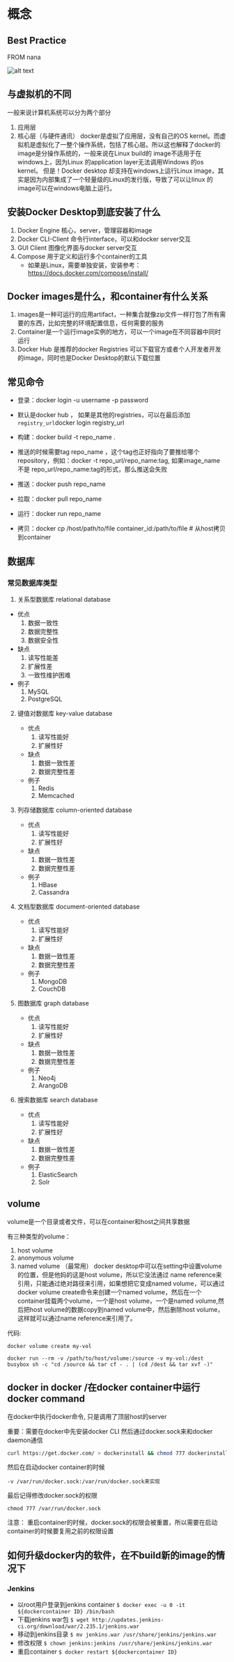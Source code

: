 # 概念

## Best Practice

FROM nana

![alt text](Docker-useful-tipps.png)

## 与虚拟机的不同

一般来说计算机系统可以分为两个部分

1. 应用层
2. 核心层（与硬件通讯）
docker是虚拟了应用层，没有自己的OS kernel。而虚拟机是虚拟化了一整个操作系统，包括了核心层。所以这也解释了docker的image是分操作系统的，一般来说在Linux build的 image不适用于在windows上，因为Linux 的application layer无法调用Windows 的os kernel。
但是！Docker desktop 却支持在windows上运行Linux image，其实是因为内部集成了一个轻量级的Linux的发行版，导致了可以让linux 的image可以在windows电脑上运行。

## 安装Docker Desktop到底安装了什么

1. Docker Engine
   核心，server，管理容器和image
2. Docker CLI-Client
   命令行interface，可以和docker server交互
3. GUI Client
   图像化界面与docker server交互
4. Compose
    用于定义和运行多个container的工具
    - 如果是Linux，需要单独安装，安装参考：https://docs.docker.com/compose/install/

## Docker images是什么，和container有什么关系

1. images是一种可运行的应用artifact，一种集合就像zip文件一样打包了所有需要的东西，比如完整的环境配置信息，任何需要的服务
2. Container是一个运行image实例的地方，可以一个image在不同容器中同时运行
3. Docker Hub 是推荐的docker Registries 可以下载官方或者个人开发者开发的image，同时也是Docker Desktop的默认下载位置

## 常见命令

- 登录：docker login -u username -p password
 - 默认是docker hub ， 如果是其他的registries，可以在最后添加`registry_url`docker login registry_url
- 构建：docker build -t repo_name .
 - 推送的时候需要tag repo_name ，这个tag也正好指向了要推给哪个repository，例如：docker -t repo_url/repo_name:tag, 如果image_name 不是 repo_url/repo_name:tag的形式，那么推送会失败

- 推送：docker push repo_name
- 拉取：docker pull repo_name
- 运行：docker run repo_name
- 拷贝：docker cp /host/path/to/file container_id:/path/to/file  # 从host拷贝到container

## 数据库

### 常见数据库类型

1. 关系型数据库 relational database

  - 优点
    1. 数据一致性
    2. 数据完整性
    3. 数据安全性
  - 缺点
    1. 读写性能差
    2. 扩展性差
    3. 一致性维护困难
  - 例子
    1. MySQL
    2. PostgreSQL
   
2.  键值对数据库 key-value database

    - 优点
      1. 读写性能好
      2. 扩展性好
    - 缺点
      1. 数据一致性差
      2. 数据完整性差
    - 例子
      1. Redis
      2. Memcached
3. 列存储数据库 column-oriented database
    - 优点
      1. 读写性能好
      2. 扩展性好
    - 缺点
      1. 数据一致性差
      2. 数据完整性差
    - 例子
      1. HBase
      2. Cassandra
4. 文档型数据库 document-oriented database
    - 优点
      1. 读写性能好
      2. 扩展性好
    - 缺点
      1. 数据一致性差
      2. 数据完整性差
    - 例子
      1. MongoDB
      2. CouchDB
5.  图数据库 graph database
    - 优点
      1. 读写性能好
      2. 扩展性好
    - 缺点
      1. 数据一致性差
      2. 数据完整性差
    - 例子
      1. Neo4j
      2. ArangoDB
6.  搜索数据库 search database
    - 优点
      1. 读写性能好
      2. 扩展性好
    - 缺点
      1. 数据一致性差
      2. 数据完整性差
    - 例子
      1. ElasticSearch
      2. Solr

## volume

volume是一个目录或者文件，可以在container和host之间共享数据

有三种类型的volume：

1. host volume
2. anonymous volume
3. named volume （最常用）
docker desktop中可以在setting中设置volume的位置，但是他妈的这是host volume，所以它没法通过 name reference来引用，只能通过绝对路径来引用，如果想把它变成named volume，可以通过docker volume create命令来创建一个named volume，然后在一个container挂载两个volume，一个是host volume，一个是named volume,然后把host volume的数据copy到named volume中，然后删除host volume，这样就可以通过name reference来引用了。

代码:

``` shell
docker volume create my-vol

docker run --rm -v /path/to/host/volume:/source -v my-vol:/dest busybox sh -c "cd /source && tar cf - . | (cd /dest && tar xvf -)"

```

## docker in docker /在docker container中运行docker command

   在docker中执行docker命令, 只是调用了顶层host的server

   重要：需要在docker中先安装docker CLI 然后通过docker.sock来和docker daemon通信

   ``` bash
   curl https://get.docker.com/ > dockerinstall && chmod 777 dockerinstall && ./dockerinstall
   ```

  然后在启动docker container的时候

  ``` shell 
  -v /var/run/docker.sock:/var/run/docker.sock来实现

  ```

  最后记得修改docker.sock的权限

  ``` shell
  chmod 777 /var/run/docker.sock
  ```

  注意： 重启container的时候，docker.sock的权限会被重置，所以需要在启动container的时候要复用之前的权限设置

  ## 如何升级docker内的软件，在不build新的image的情况下

  ### Jenkins

- 以root用户登录到jenkins container `$ docker exec -u 0 -it ${dockercontainer ID} /bin/bash`
- 下载jenkins war包 `$ wget http://updates.jenkins-ci.org/download/war/2.235.1/jenkins.war`
- 移动到jenkins目录 `$ mv jenkins.war /usr/share/jenkins/jenkins.war`
- 修改权限 `$ chown jenkins:jenkins /usr/share/jenkins/jenkins.war`
- 重启container `$ docker restart ${dockercontainer ID}`

